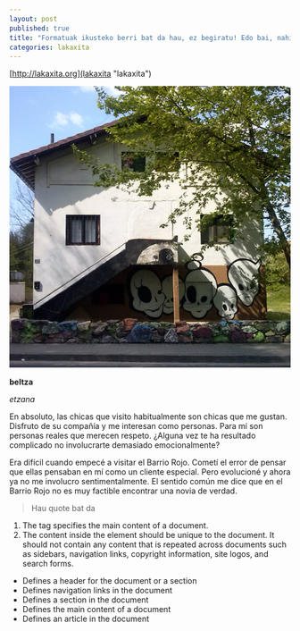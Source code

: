 ```yaml
---
layout: post
published: true
title: "Formatuak ikusteko berri bat da hau, ez begiratu! Edo bai, nahi badezu aurrera!"
categories: lakaxita
---
```


[http://lakaxita.org](lakaxita "lakaxita")

![lak](/images/lakaxita.png)

**beltza**

_etzana_

 En absoluto, las chicas que visito habitualmente son chicas que me gustan. Disfruto de su compañía y me interesan como personas. Para mí son personas reales que merecen respeto. ¿Alguna vez te ha resultado complicado no involucrarte demasiado emocionalmente?

 Era difícil cuando empecé a visitar el Barrio Rojo. Cometí el error de pensar que ellas pensaban en mí como un cliente especial. Pero evolucioné y ahora ya no me involucro sentimentalmente. El sentido común me dice que en el Barrio Rojo no es muy factible encontrar una novia de verdad.

 > Hau quote bat da
 
 1. The tag specifies the main content of a document.
 2. The content inside the element should be unique to the document. It should not contain any content that is repeated across documents such as sidebars, navigation links, copyright information, site logos, and search forms.
 
 - Defines a header for the document or a section
 - Defines navigation links in the document
 - Defines a section in the document
 - Defines the main content of a document
 - Defines an article in the document